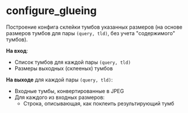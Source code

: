 # configure\_glueing

Построение конфига склейки тумбов указанных размеров (на основе размеров тумбов для пары ``(query, tld)``, 
без учета "содержимого" тумбов).

**На вход**:

* Cписок тумбов для каждой пары ``(query, tld)``
* Размеры выходных (склееных) тумбов

**На выходе** для каждой пары ``(query, tld)``:

* Входные тумбы, конвертированные в JPEG
* Для каждого из входных размеров:
    * Строка, описывающая, как поклеить результирующий тумб



